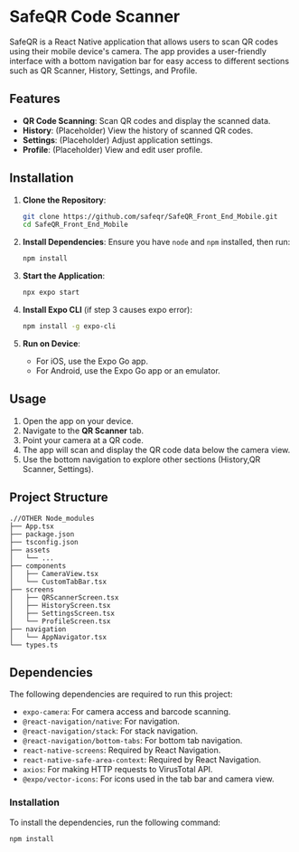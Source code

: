# SafeQR Code Scanner

SafeQR is a React Native application that allows users to scan QR codes using their mobile device's camera. The app provides a user-friendly interface with a bottom navigation bar for easy access to different sections such as QR Scanner, History, Settings, and Profile.

## Features

- **QR Code Scanning**: Scan QR codes and display the scanned data.
- **History**: (Placeholder) View the history of scanned QR codes.
- **Settings**: (Placeholder) Adjust application settings.
- **Profile**: (Placeholder) View and edit user profile.


## Installation

1. **Clone the Repository**:
   ```sh
   git clone https://github.com/safeqr/SafeQR_Front_End_Mobile.git
   cd SafeQR_Front_End_Mobile
   ```

2. **Install Dependencies**:
   Ensure you have `node` and `npm` installed, then run:
   ```sh
   npm install
   ```


3. **Start the Application**:
   ```sh
   npx expo start
   ```

   
3. **Install Expo CLI** (if step 3 causes expo error):
   ```sh
   npm install -g expo-cli
   ```

5. **Run on Device**:
   - For iOS, use the Expo Go app.
   - For Android, use the Expo Go app or an emulator.

## Usage

1. Open the app on your device.
2. Navigate to the **QR Scanner** tab.
3. Point your camera at a QR code.
4. The app will scan and display the QR code data below the camera view.
5. Use the bottom navigation to explore other sections (History,QR Scanner, Settings).

## Project Structure


```
.//OTHER Node_modules
├── App.tsx
├── package.json
├── tsconfig.json
├── assets
│   └── ...
├── components
│   ├── CameraView.tsx
│   └── CustomTabBar.tsx
├── screens
│   ├── QRScannerScreen.tsx
│   ├── HistoryScreen.tsx
│   ├── SettingsScreen.tsx
│   └── ProfileScreen.tsx
├── navigation
│   └── AppNavigator.tsx
└── types.ts

```

## Dependencies

The following dependencies are required to run this project:

- `expo-camera`: For camera access and barcode scanning.
- `@react-navigation/native`: For navigation.
- `@react-navigation/stack`: For stack navigation.
- `@react-navigation/bottom-tabs`: For bottom tab navigation.
- `react-native-screens`: Required by React Navigation.
- `react-native-safe-area-context`: Required by React Navigation.
- `axios`: For making HTTP requests to VirusTotal API.
- `@expo/vector-icons`: For icons used in the tab bar and camera view.

### Installation

To install the dependencies, run the following command:

```bash
npm install


